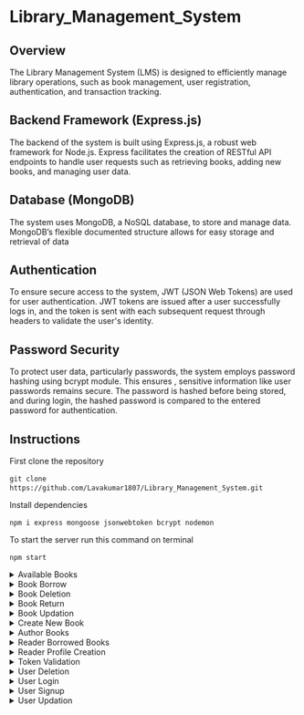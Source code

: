 ﻿# Library_Management_System
 
<h2>Overview</h2>

<p>The Library Management System (LMS) is designed to efficiently manage library operations, such as book management, user registration, authentication, and transaction tracking. </p>

<h2>Backend Framework (Express.js)</h2>

<p>The backend of the system is built using Express.js, a robust web framework for Node.js. Express facilitates the creation of RESTful API endpoints to handle user requests such as retrieving books, adding new books, and managing user data. </p>

<h2>Database (MongoDB) </h2>

<p>The system uses MongoDB, a NoSQL database, to store and manage data. MongoDB’s flexible documented structure allows for easy storage and retrieval of data </p>

<h2>Authentication </h2>

<p>To ensure secure access to the system, JWT (JSON Web Tokens) are used for user authentication. JWT tokens are issued after a user successfully logs in, and the token is sent with each subsequent request through headers to validate the user's identity. </p>

<h2>Password Security </h2>

<p>To protect user data, particularly passwords, the system employs password hashing using  bcrypt module. This ensures , sensitive information like user passwords remains secure. The password is hashed before being stored, and during login, the hashed password is compared to the entered password for authentication.</p>


## Instructions 
<p>First clone the repository

```shell
git clone https://github.com/Lavakumar1807/Library_Management_System.git
```
<p>Install dependencies</p>

```shell
npm i express mongoose jsonwebtoken bcrypt nodemon
```

<p>To start the server run this command on terminal</p>

```shell
npm start
```
<details>
  <summary>Available Books</summary>

  ```shell
  /books
  ```
  
 ![availablebooks.png](https://github.com/Lavakumar1807/Library_Management_System/blob/main/Screenshots/available%20books.png)
</details>

<details>
  <summary>Book Borrow</summary>

  ```shell
  /reader/books/borrow
  ```
  
 ![bookborrow.png](https://github.com/Lavakumar1807/Library_Management_System/blob/main/Screenshots/book%20borrow.png)
</details>

<details>
  <summary>Book Deletion</summary>

  ```shell
  /books/delete/:id
  ```
  
 ![bookdeletion.png](https://github.com/Lavakumar1807/Library_Management_System/blob/main/Screenshots/book%20deletion.png)
</details>

<details>
  <summary>Book Return</summary>

  ```shell
  /reader/books/return
  ```
  
 ![bookreturn.png](https://github.com/Lavakumar1807/Library_Management_System/blob/main/Screenshots/book%20return.png)
</details>

<details>
  <summary>Book Updation</summary>

  ```shell
  /books/update/:id
  ```
  
 ![bookupdate.png](https://github.com/Lavakumar1807/Library_Management_System/blob/main/Screenshots/book%20updation.png)
</details>

<details>
  <summary>Create New Book</summary>

  ```shell
  /books/create
  ```
  
 ![createbook.png](https://github.com/Lavakumar1807/Library_Management_System/blob/main/Screenshots/create%20book.png)
</details>

<details>
  <summary>Author Books</summary>

  ```shell
  /books/author/:id
  ```
  
 ![authorbooks.png](https://github.com/Lavakumar1807/Library_Management_System/blob/main/Screenshots/get%20author%20books.png)
</details>

<details>
  <summary>Reader Borrowed Books</summary>

  ```shell
  /reader/books/:id
  ```
  
 ![readerborrowedbooks.png](https://github.com/Lavakumar1807/Library_Management_System/blob/main/Screenshots/reader%20borrowed%20books.png)
</details>

<details>
  <summary>Reader Profile Creation</summary>

  ```shell
  /reader/profile
  ```
  
 ![readerprofile.png](https://github.com/Lavakumar1807/Library_Management_System/blob/main/Screenshots/reader%20profile%20creation.png)
</details>

<details>
  <summary>Token Validation</summary>

  ```shell
  /users/session/validate
  ```
  
 ![tokenvalidation.png](https://github.com/Lavakumar1807/Library_Management_System/blob/main/Screenshots/token%20validation.png)
</details>

<details>
  <summary>User Deletion</summary>

  ```shell
  /users/delete/:id
  ```
  
 ![userdeletion.png](https://github.com/Lavakumar1807/Library_Management_System/blob/main/Screenshots/user%20deletion.png)
</details>


<details>
  <summary>User Login</summary>

  ```shell
  /users/login
  ```
  
 ![userlogin.png](https://github.com/Lavakumar1807/Library_Management_System/blob/main/Screenshots/user%20login.png)
</details>


<details>
  <summary>User Signup</summary>

  ```shell
  /users/signup
  ```
  
 ![usersignup.png](https://github.com/Lavakumar1807/Library_Management_System/blob/main/Screenshots/user%20signup.png)
</details>


<details>
  <summary>User Updation</summary>

  ```shell
  /users/update/:id
  ```
  
 ![userupdation.png](https://github.com/Lavakumar1807/Library_Management_System/blob/main/Screenshots/user%20updation.png)
</details>
